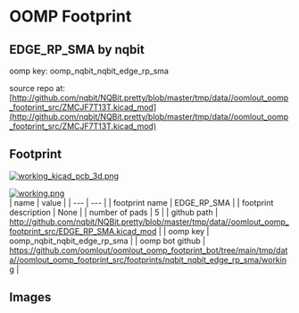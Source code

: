 # OOMP Footprint  
## EDGE_RP_SMA  by nqbit  
  
oomp key: oomp_nqbit_nqbit_edge_rp_sma  
  
source repo at: [http://github.com/nqbit/NQBit.pretty/blob/master/tmp/data//oomlout_oomp_footprint_src/ZMCJF7T13T.kicad_mod](http://github.com/nqbit/NQBit.pretty/blob/master/tmp/data//oomlout_oomp_footprint_src/ZMCJF7T13T.kicad_mod)  
## Footprint  
  
[![working_kicad_pcb_3d.png](working_kicad_pcb_3d_600.png)](working_kicad_pcb_3d.png)  
  
[![working.png](working_600.png)](working.png)  
| name | value | 
| --- | --- | 
| footprint name | EDGE_RP_SMA | 
| footprint description | None | 
| number of pads | 5 | 
| github path | http://github.com/nqbit/NQBit.pretty/blob/master/tmp/data//oomlout_oomp_footprint_src/EDGE_RP_SMA.kicad_mod | 
| oomp key | oomp_nqbit_nqbit_edge_rp_sma | 
| oomp bot github | https://github.com/oomlout/oomlout_oomp_footprint_bot/tree/main/tmp/data//oomlout_oomp_footprint_src/footprints/nqbit_nqbit_edge_rp_sma/working | 
## Images  
